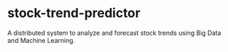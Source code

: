 # stock-trend-predictor
A distributed system to analyze and forecast stock trends using Big Data and Machine Learning.

